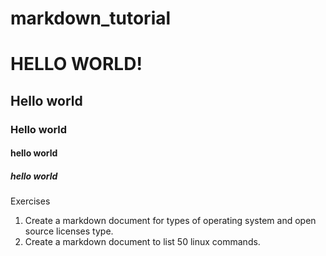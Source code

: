 # markdown_tutorial
# HELLO WORLD!
## Hello world
### Hello world 
#### hello world
##### hello world 



Exercises 
1) Create a markdown document for types of operating system and open source licenses type.
2) Create a markdown document to list 50 linux commands.
